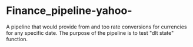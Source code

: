 # Finance_pipeline-yahoo-
A pipeline that would provide from and too rate conversions for currencies for any specific date. The purpose of the pipeline is to test "dlt state" function.
